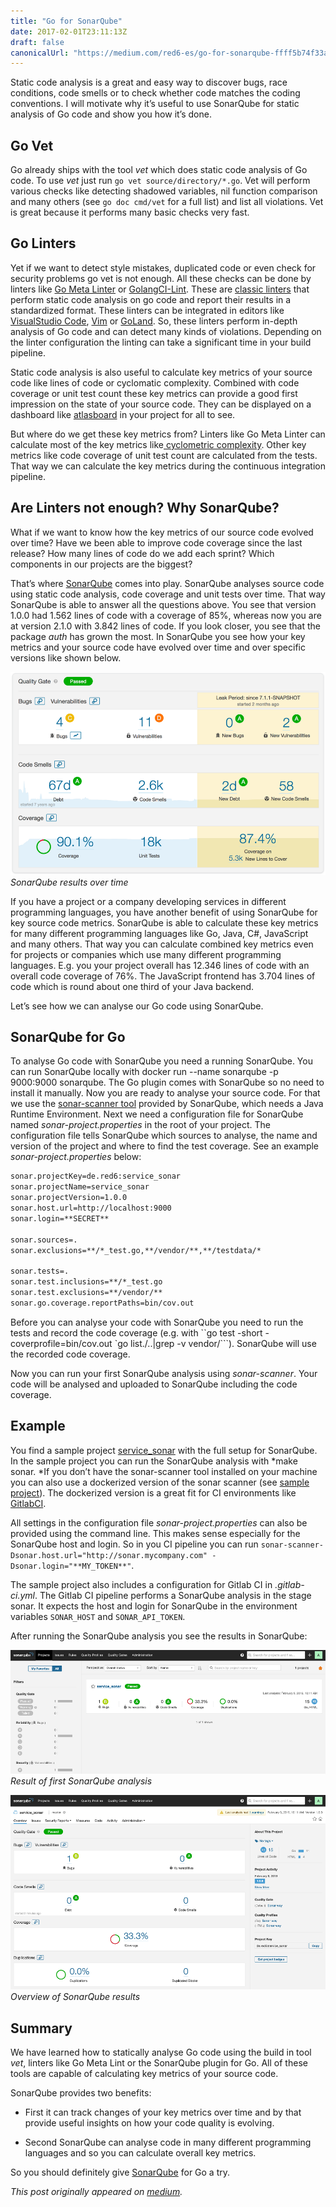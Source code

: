 ```yaml
---
title: "Go for SonarQube"
date: 2017-02-01T23:11:13Z
draft: false
canonicalUrl: "https://medium.com/red6-es/go-for-sonarqube-ffff5b74f33a"
---
```


Static code analysis is a great and easy way to discover bugs, race conditions, code smells or to check whether code matches the coding conventions. I will motivate why it’s useful to use SonarQube for static analysis of Go code and show you how it’s done.

## Go Vet

Go already ships with the tool *vet* which does static code analysis of Go code. To use *vet* just run `go vet source/directory/*.go`. Vet will perform various checks like detecting shadowed variables, nil function comparison and many others (see `go doc cmd/vet` for a full list) and list all violations. Vet is great because it performs many basic checks very fast.

## Go Linters

Yet if we want to detect style mistakes, duplicated code or even check for security problems go vet is not enough. All these checks can be done by linters like [Go Meta Linter](https://github.com/alecthomas/gometalinter) or [GolangCI-Lint](https://github.com/golangci/golangci-lint). These are [classic linters](https://en.wikipedia.org/wiki/Lint_(software)) that perform static code analysis on go code and report their results in a standardized format. These linters can be integrated in editors like [VisualStudio Code](https://code.visualstudio.com/), [Vim](https://www.vim.org/) or [GoLand](https://www.jetbrains.com/go/). So, these linters perform in-depth analysis of Go code and can detect many kinds of violations. Depending on the linter configuration the linting can take a significant time in your build pipeline.

Static code analysis is also useful to calculate key metrics of your source code like lines of code or cyclomatic complexity. Combined with code coverage or unit test count these key metrics can provide a good first impression on the state of your source code. They can be displayed on a dashboard like [atlasboard](https://bitbucket.org/atlassian/atlasboard) in your project for all to see.

But where do we get these key metrics from? Linters like Go Meta Linter can calculate most of the key metrics like[ cyclometric complexity](https://en.wikipedia.org/wiki/Cyclomatic_complexity). Other key metrics like code coverage of unit test count are calculated from the tests. That way we can calculate the key metrics during the continuous integration pipeline.

## Are Linters not enough? Why SonarQube?

What if we want to know how the key metrics of our source code evolved over time? Have we been able to improve code coverage since the last release? How many lines of code do we add each sprint? Which components in our projects are the biggest?

That’s where [SonarQube](https://www.sonarqube.org) comes into play. SonarQube analyses source code using static code analysis, code coverage and unit tests over time. That way SonarQube is able to answer all the questions above. You see that version 1.0.0 had 1.562 lines of code with a coverage of 85%, whereas now you are at version 2.1.0 with 3.842 lines of code. If you look closer, you see that the package *auth* has grown the most. In SonarQube you see how your key metrics and your source code have evolved over time and over specific versions like shown below.

![SonarQube results over time](sonarqube_over_time.png?raw=true)*SonarQube results over time*

If you have a project or a company developing services in different programming languages, you have another benefit of using SonarQube for key source code metrics. SonarQube is able to calculate these key metrics for many different programming languages like Go, Java, C#, JavaScript and many others. That way you can calculate combined key metrics even for projects or companies which use many different programming languages. E.g. you your project overall has 12.346 lines of code with an overall code coverage of 76%. The JavaScript frontend has 3.704 lines of code which is round about one third of your Java backend.

Let’s see how we can analyse our Go code using SonarQube.

## SonarQube for Go

To analyse Go code with SonarQube you need a running SonarQube. You can run SonarQube locally with docker run --name sonarqube -p 9000:9000 sonarqube. The Go plugin comes with SonarQube so no need to install it manually. Now you are ready to analyse your source code. For that we use the [sonar-scanner tool](https://docs.sonarqube.org/display/SCAN/Analyzing+with+SonarQube+Scanner) provided by SonarQube, which needs a Java Runtime Environment. Next we need a configuration file for SonarQube named *sonar-project.properties* in the root of your project. The configuration file tells SonarQube which sources to analyse, the name and version of the project and where to find the test coverage. See an example *sonar-project.properties* below:

```bash
sonar.projectKey=de.red6:service_sonar
sonar.projectName=service_sonar
sonar.projectVersion=1.0.0
sonar.host.url=http://localhost:9000
sonar.login=**SECRET**

sonar.sources=.
sonar.exclusions=**/*_test.go,**/vendor/**,**/testdata/*
 
sonar.tests=.
sonar.test.inclusions=**/*_test.go
sonar.test.exclusions=**/vendor/**
sonar.go.coverage.reportPaths=bin/cov.out
```

Before you can analyse your code with SonarQube you need to run the tests and record the code coverage (e.g. with ``go test -short -coverprofile=bin/cov.out `go list./..|grep -v vendor/```). SonarQube will use the recorded code coverage.

Now you can run your first SonarQube analysis using *sonar-scanner*. Your code will be analysed and uploaded to SonarQube including the code coverage.

## Example

You find a sample project [service_sonar](https://github.com/remast/service_sonar) with the full setup for SonarQube. In the sample project you can run the SonarQube analysis with *make sonar. *If you don’t have the sonar-scanner tool installed on your machine you can also use a dockerized version of the sonar scanner (see [sample project](https://github.com/remast/service_sonar/blob/master/README.md)). The dockerized version is a great fit for CI environments like [GitlabCI](https://about.gitlab.com/product/continuous-integration/   ).

All settings in the configuration file *sonar-project.properties* can also be provided using the command line. This makes sense especially for the SonarQube host and login. So in you CI pipeline you can run `sonar-scanner-Dsonar.host.url="http://sonar.mycompany.com" -Dsonar.login="**MY_TOKEN**"`.

The sample project also includes a configuration for Gitlab CI in *.gitlab-ci.yml*. The Gitlab CI pipeline performs a SonarQube analysis in the stage sonar. It expects the host and login for SonarQube in the environment variables `SONAR_HOST` and `SONAR_API_TOKEN`.

After running the SonarQube analysis you see the results in SonarQube:

![Result of first SonarQube analysis](sonarqube_first_analysis.png?raw=true)*Result of first SonarQube analysis*

![Overview of SonarQube results](sonarqube_overview_results.png?raw=true)*Overview of SonarQube results*

## Summary

We have learned how to statically analyse Go code using the build in tool *vet*, linters like Go Meta Lint or the SonarQube plugin for Go. All of these tools are capable of calculating key metrics of your source code.

SonarQube provides two benefits:

* First it can track changes of your key metrics over time and by that provide useful insights on how your code quality is evolving.

* Second SonarQube can analyse code in many different programming languages and so you can calculate overall key metrics.

So you should definitely give [SonarQube](https://www.sonarqube.org) for Go a try.

*This post originally appeared on [medium](https://medium.com/red6-es/go-for-sonarqube-ffff5b74f33a).*